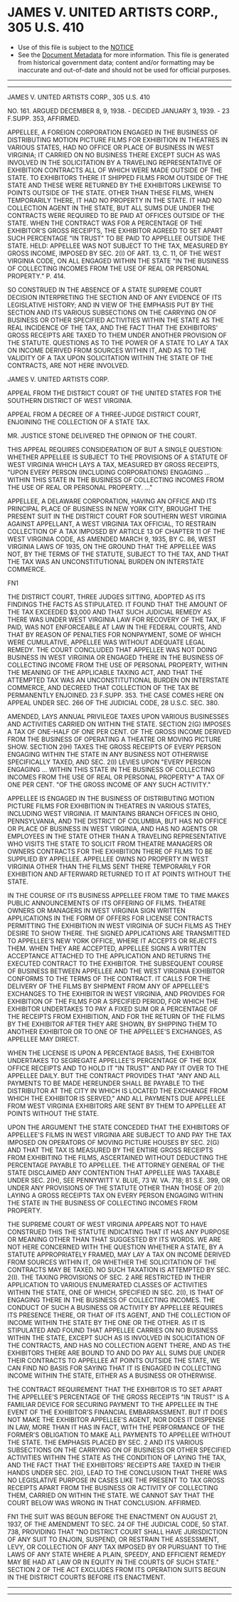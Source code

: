 ---
---

# JAMES V. UNITED ARTISTS CORP., 305 U.S. 410

* Use of this file is subject to the [NOTICE](https://github.com/publicdocs/notice/blob/master/NOTICE)
* See the [Document Metadata](../../../) for more information.
  This file is generated from historical government data; content and/or formatting may be inaccurate and out-of-date and should not be used for official purposes.

----------
----------

JAMES V. UNITED ARTISTS CORP., 305 U.S. 410

NO. 161.  ARGUED DECEMBER 8, 9, 1938.  - DECIDED JANUARY 3, 1939.  - 23 F.SUPP.  353, AFFIRMED.

APPELLEE, A FOREIGN CORPORATION ENGAGED IN THE BUSINESS OF DISTRIBUTING MOTION PICTURE FILMS FOR EXHIBITION IN THEATRES IN VARIOUS STATES, HAD NO OFFICE OR PLACE OF BUSINESS IN WEST VIRGINIA; IT CARRIED ON NO BUSINESS THERE EXCEPT SUCH AS WAS INVOLVED IN THE SOLICITATION BY A TRAVELING REPRESENTATIVE OF EXHIBITION CONTRACTS ALL OF WHICH WERE MADE OUTSIDE OF THE STATE.  TO EXHIBITORS THERE IT SHIPPED FILMS FROM OUTSIDE OF THE STATE AND THESE WERE RETURNED BY THE EXHIBITORS LIKEWISE TO POINTS OUTSIDE OF THE STATE.  OTHER THAN THESE FILMS, WHEN TEMPORARILY THERE, IT HAD NO PROPERTY IN THE STATE.  IT HAD NO COLLECTION AGENT IN THE STATE, BUT ALL SUMS DUE UNDER THE CONTRACTS WERE REQUIRED TO BE PAID AT OFFICES OUTSIDE OF THE STATE.  WHEN THE CONTRACT WAS FOR A PERCENTAGE OF THE EXHIBITOR'S GROSS RECEIPTS, THE EXHIBITOR AGREED TO SET APART SUCH PERCENTAGE "IN TRUST" TO BE PAID TO APPELLEE OUTSIDE THE STATE.  HELD:  APPELLEE WAS NOT SUBJECT TO THE TAX, MEASURED BY GROSS INCOME, IMPOSED BY SEC. 2(I) OF ART. 13, C. 11, OF THE WEST VIRGINIA CODE, ON ALL ENGAGED WITHIN THE STATE "IN THE BUSINESS OF COLLECTING INCOMES FROM THE USE OF REAL OR PERSONAL PROPERTY."  P. 414.

SO CONSTRUED IN THE ABSENCE OF A STATE SUPREME COURT DECISION INTERPRETING THE SECTION AND OF ANY EVIDENCE OF ITS LEGISLATIVE HISTORY; AND IN VIEW OF THE EMPHASIS PUT BY THE SECTION AND ITS VARIOUS SUBSECTIONS ON THE CARRYING ON OF BUSINESS OR OTHER SPECIFIED ACTIVITIES WITHIN THE STATE AS THE REAL INCIDENCE OF THE TAX, AND THE FACT THAT THE EXHIBITORS' GROSS RECEIPTS ARE TAXED TO THEM UNDER ANOTHER PROVISION OF THE STATUTE.  QUESTIONS AS TO THE POWER OF A STATE TO LAY A TAX ON INCOME DERIVED FROM SOURCES WITHIN IT, AND AS TO THE VALIDITY OF A TAX UPON SOLICITATION WITHIN THE STATE OF THE CONTRACTS, ARE NOT HERE INVOLVED.

JAMES V. UNITED ARTISTS CORP.

APPEAL FROM THE DISTRICT COURT OF THE UNITED STATES FOR THE SOUTHERN DISTRICT OF WEST VIRGINIA.

APPEAL FROM A DECREE OF A THREE-JUDGE DISTRICT COURT, ENJOINING THE COLLECTION OF A STATE TAX.

MR. JUSTICE STONE DELIVERED THE OPINION OF THE COURT.

THIS APPEAL REQUIRES CONSIDERATION OF BUT A SINGLE QUESTION:  WHETHER APPELLEE IS SUBJECT TO THE PROVISIONS OF A STATUTE OF WEST VIRGINIA WHICH LAYS A TAX, MEASURED BY GROSS RECEIPTS, "UPON EVERY PERSON (INCLUDING CORPORATIONS) ENGAGING  ...  WITHIN THIS STATE IN THE BUSINESS OF COLLECTING INCOMES FROM THE USE OF REAL OR PERSONAL PROPERTY.  ..."

APPELLEE, A DELAWARE CORPORATION, HAVING AN OFFICE AND ITS PRINCIPAL PLACE OF BUSINESS IN NEW YORK CITY, BROUGHT THE PRESENT SUIT IN THE DISTRICT COURT FOR SOUTHERN WEST VIRGINIA AGAINST APPELLANT, A WEST VIRGINIA TAX OFFICIAL, TO RESTRAIN COLLECTION OF A TAX IMPOSED BY ARTICLE 13 OF CHAPTER 11 OF THE WEST VIRGINIA CODE, AS AMENDED MARCH 9, 1935, BY C. 86, WEST VIRGINIA LAWS OF 1935, ON THE GROUND THAT THE APPELLEE WAS NOT, BY THE TERMS OF THE STATUTE, SUBJECT TO THE TAX, AND THAT THE TAX WAS AN UNCONSTITUTIONAL BURDEN ON INTERSTATE COMMERCE.

FN1

THE DISTRICT COURT, THREE JUDGES SITTING, ADOPTED AS ITS FINDINGS THE FACTS AS STIPULATED.  IT FOUND THAT THE AMOUNT OF THE TAX EXCEEDED $3,000 AND THAT SUCH JUDICIAL REMEDY AS THERE WAS UNDER WEST VIRGINIA LAW FOR RECOVERY OF THE TAX, IF PAID, WAS NOT ENFORCEABLE AT LAW IN THE FEDERAL COURTS, AND THAT BY REASON OF PENALTIES FOR NONPAYMENT, SOME OF WHICH WERE CUMULATIVE, APPELLEE WAS WITHOUT ADEQUATE LEGAL REMEDY.  THE COURT CONCLUDED THAT APPELLEE WAS NOT DOING BUSINESS IN WEST VIRGINIA OR ENGAGED THERE IN THE BUSINESS OF COLLECTING INCOME FROM THE USE OF PERSONAL PROPERTY, WITHIN THE MEANING OF THE APPLICABLE TAXING ACT, AND THAT THE ATTEMPTED TAX WAS AN UNCONSTITUTIONAL BURDEN ON INTERSTATE COMMERCE, AND DECREED THAT COLLECTION OF THE TAX BE PERMANENTLY ENJOINED.  23 F.SUPP.  353.  THE CASE COMES HERE ON APPEAL UNDER SEC. 266 OF THE JUDICIAL CODE, 28 U.S.C. SEC. 380.

AMENDED, LAYS ANNUAL PRIVILEGE TAXES UPON VARIOUS BUSINESSES AND ACTIVITIES CARRIED ON WITHIN THE STATE.  SECTION 2(G) IMPOSES A TAX OF ONE-HALF OF ONE PER CENT. OF THE GROSS INCOME DERIVED FROM THE BUSINESS OF OPERATING A THEATRE OR MOVING PICTURE SHOW.  SECTION 2(H) TAXES THE GROSS RECEIPTS OF EVERY PERSON ENGAGING WITHIN THE STATE IN ANY BUSINESS NOT OTHERWISE SPECIFICALLY TAXED, AND SEC. 2(I) LEVIES UPON "EVERY PERSON ENGAGING  ...  WITHIN THIS STATE IN THE BUSINESS OF COLLECTING INCOMES FROM THE USE OF REAL OR PERSONAL PROPERTY" A TAX OF ONE PER CENT. "OF THE GROSS INCOME OF ANY SUCH ACTIVITY."

APPELLEE IS ENGAGED IN THE BUSINESS OF DISTRIBUTING MOTION PICTURE FILMS FOR EXHIBITION IN THEATRES IN VARIOUS STATES, INCLUDING WEST VIRGINIA.  IT MAINTAINS BRANCH OFFICES IN OHIO, PENNSYLVANIA, AND THE DISTRICT OF COLUMBIA, BUT HAS NO OFFICE OR PLACE OF BUSINESS IN WEST VIRGINIA, AND HAS NO AGENTS OR EMPLOYEES IN THE STATE OTHER THAN A TRAVELING REPRESENTATIVE WHO VISITS THE STATE TO SOLICIT FROM THEATRE MANAGERS OR OWNERS CONTRACTS FOR THE EXHIBITION THERE OF FILMS TO BE SUPPLIED BY APPELLEE.  APPELLEE OWNS NO PROPERTY IN WEST VIRGINIA OTHER THAN THE FILMS SENT THERE TEMPORARILY FOR EXHIBITION AND AFTERWARD RETURNED TO IT AT POINTS WITHOUT THE STATE.

IN THE COURSE OF ITS BUSINESS APPELLEE FROM TIME TO TIME MAKES PUBLIC ANNOUNCEMENTS OF ITS OFFERING OF FILMS.  THEATRE OWNERS OR MANAGERS IN WEST VIRGINIA SIGN WRITTEN APPLICATIONS IN THE FORM OF OFFERS FOR LICENSE CONTRACTS PERMITTING THE EXHIBITION IN WEST VIRGINIA OF SUCH FILMS AS THEY DESIRE TO SHOW THERE.  THE SIGNED APPLICATIONS ARE TRANSMITTED TO APPELLEE'S NEW YORK OFFICE, WHERE IT ACCEPTS OR REJECTS THEM.  WHEN THEY ARE ACCEPTED, APPELLEE SIGNS A WRITTEN ACCEPTANCE ATTACHED TO THE APPLICATION AND RETURNS THE EXECUTED CONTRACT TO THE EXHIBITOR.  THE SUBSEQUENT COURSE OF BUSINESS BETWEEN APPELLEE AND THE WEST VIRGINIA EXHIBITOR CONFORMS TO THE TERMS OF THE CONTRACT.  IT CALLS FOR THE DELIVERY OF THE FILMS BY SHIPMENT FROM ANY OF APPELLEE'S EXCHANGES TO THE EXHIBITOR IN WEST VIRGINIA, AND PROVIDES FOR EXHIBITION OF THE FILMS FOR A SPECIFIED PERIOD, FOR WHICH THE EXHIBITOR UNDERTAKES TO PAY A FIXED SUM OR A PERCENTAGE OF THE RECEIPTS FROM EXHIBITION, AND FOR THE RETURN OF THE FILMS BY THE EXHIBITOR AFTER THEY ARE SHOWN, BY SHIPPING THEM TO ANOTHER EXHIBITOR OR TO ONE OF THE APPELLEE'S EXCHANGES, AS APPELLEE MAY DIRECT.

WHEN THE LICENSE IS UPON A PERCENTAGE BASIS, THE EXHIBITOR UNDERTAKES TO SEGREGATE APPELLEE'S PERCENTAGE OF THE BOX OFFICE RECEIPTS AND TO HOLD IT "IN TRUST" AND PAY IT OVER TO THE APPELLEE DAILY.  BUT THE CONTRACT PROVIDES THAT "ANY AND ALL PAYMENTS TO BE MADE HEREUNDER SHALL BE PAYABLE TO THE DISTRIBUTOR AT THE CITY IN WHICH IS LOCATED THE EXCHANGE FROM WHICH THE EXHIBITOR IS SERVED," AND ALL PAYMENTS DUE APPELLEE FROM WEST VIRGINIA EXHIBITORS ARE SENT BY THEM TO APPELLEE AT POINTS WITHOUT THE STATE.

UPON THE ARGUMENT THE STATE CONCEDED THAT THE EXHIBITORS OF APPELLEE'S FILMS IN WEST VIRGINIA ARE SUBJECT TO AND PAY THE TAX IMPOSED ON OPERATORS OF MOVING PICTURE HOUSES BY SEC. 2(G) AND THAT THE TAX IS MEASURED BY THE ENTIRE GROSS RECEIPTS FROM EXHIBITING THE FILMS, ASCERTAINED WITHOUT DEDUCTING THE PERCENTAGE PAYABLE TO APPELLEE.  THE ATTORNEY GENERAL OF THE STATE DISCLAIMED ANY CONTENTION THAT APPELLEE WAS TAXABLE UNDER SEC. 2(H), SEE PENNYWITT V. BLUE, 73 W. VA. 718; 81 S.E. 399, OR UNDER ANY PROVISIONS OF THE STATUTE OTHER THAN THOSE OF 2(I) LAYING A GROSS RECEIPTS TAX ON EVERY PERSON ENGAGING WITHIN THE STATE IN THE BUSINESS OF COLLECTING INCOMES FROM PROPERTY.

THE SUPREME COURT OF WEST VIRGINIA APPEARS NOT TO HAVE CONSTRUED THIS THE STATUTE INDICATING THAT IT HAS ANY PURPOSE OR MEANING OTHER THAN THAT SUGGESTED BY ITS WORDS.  WE ARE NOT HERE CONCERNED WITH THE QUESTION WHETHER A STATE, BY A STATUTE APPROPRIATELY FRAMED, MAY LAY A TAX ON INCOME DERIVED FROM SOURCES WITHIN IT, OR WHETHER THE SOLICITATION OF THE CONTRACTS MAY BE TAXED.  NO SUCH TAXATION IS ATTEMPTED BY SEC. 2(I).  THE TAXING PROVISIONS OF SEC. 2 ARE RESTRICTED IN THEIR APPLICATION TO VARIOUS ENUMERATED CLASSES OF ACTIVITIES WITHIN THE STATE, ONE OF WHICH, SPECIFIED IN SEC. 2(I), IS THAT OF ENGAGING THERE IN THE BUSINESS OF COLLECTING INCOMES.  THE CONDUCT OF SUCH A BUSINESS OR ACTIVITY BY APPELLEE REQUIRES ITS PRESENCE THERE, OR THAT OF ITS AGENT, AND THE COLLECTION OF INCOME WITHIN THE STATE BY THE ONE OR THE OTHER.  AS IT IS STIPULATED AND FOUND THAT APPELLEE CARRIES ON NO BUSINESS WITHIN THE STATE, EXCEPT SUCH AS IS INVOLVED IN SOLICITATION OF THE CONTRACTS, AND HAS NO COLLECTION AGENT THERE, AND AS THE EXHIBITORS THERE ARE BOUND TO AND DO PAY ALL SUMS DUE UNDER THEIR CONTRACTS TO APPELLEE AT POINTS OUTSIDE THE STATE, WE CAN FIND NO BASIS FOR SAYING THAT IT IS ENGAGED IN COLLECTING INCOME WITHIN THE STATE, EITHER AS A BUSINESS OR OTHERWISE.

THE CONTRACT REQUIREMENT THAT THE EXHIBITOR IS TO SET APART THE APPELLEE'S PERCENTAGE OF THE GROSS RECEIPTS "IN TRUST" IS A FAMILIAR DEVICE FOR SECURING PAYMENT TO THE APPELLEE IN THE EVENT OF THE EXHIBITOR'S FINANCIAL EMBARRASSMENT.  BUT IT DOES NOT MAKE THE EXHIBITOR APPELLEE'S AGENT, NOR DOES IT DISPENSE IN LAW, MORE THAN IT HAS IN FACT, WITH THE PERFORMANCE OF THE FORMER'S OBLIGATION TO MAKE ALL PAYMENTS TO APPELLEE WITHOUT THE STATE.  THE EMPHASIS PLACED BY SEC. 2 AND ITS VARIOUS SUBSECTIONS ON THE CARRYING ON OF BUSINESS OR OTHER SPECIFIED ACTIVITIES WITHIN THE STATE AS THE CONDITION OF LAYING THE TAX, AND THE FACT THAT THE EXHIBITORS' RECEIPTS ARE TAXED IN THEIR HANDS UNDER SEC. 2(G), LEAD TO THE CONCLUSION THAT THERE WAS NO LEGISLATIVE PURPOSE IN CASES LIKE THE PRESENT TO TAX GROSS RECEIPTS APART FROM THE BUSINESS OR ACTIVITY OF COLLECTING THEM, CARRIED ON WITHIN THE STATE.  WE CANNOT SAY THAT THE COURT BELOW WAS WRONG IN THAT CONCLUSION.  AFFIRMED.

FN1  THE SUIT WAS BEGUN BEFORE THE ENACTMENT ON AUGUST 21, 1937, OF THE AMENDMENT TO SEC. 24 OF THE JUDICIAL CODE, 50 STAT. 738, PROVIDING THAT "NO DISTRICT COURT SHALL HAVE JURISDICTION OF ANY SUIT TO ENJOIN, SUSPEND, OR RESTRAIN THE ASSESSMENT, LEVY, OR COLLECTION OF ANY TAX IMPOSED BY OR PURSUANT TO THE LAWS OF ANY STATE WHERE A PLAIN, SPEEDY, AND EFFICIENT REMEDY MAY BE HAD AT LAW OR IN EQUITY IN THE COURTS OF SUCH STATE."  SECTION 2 OF THE ACT EXCLUDES FROM ITS OPERATION SUITS BEGUN IN THE DISTRICT COURTS BEFORE ITS ENACTMENT.


----------
----------

